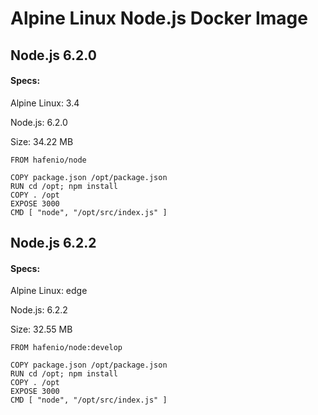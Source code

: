 # Alpine Linux Node.js Docker Image

## Node.js 6.2.0
#### Specs:
Alpine Linux: 3.4

Node.js: 6.2.0

Size: 34.22 MB
```
FROM hafenio/node

COPY package.json /opt/package.json
RUN cd /opt; npm install
COPY . /opt
EXPOSE 3000
CMD [ "node", "/opt/src/index.js" ]
```

## Node.js 6.2.2
#### Specs:
Alpine Linux: edge

Node.js: 6.2.2

Size: 32.55 MB
```
FROM hafenio/node:develop

COPY package.json /opt/package.json
RUN cd /opt; npm install
COPY . /opt
EXPOSE 3000
CMD [ "node", "/opt/src/index.js" ]
```
